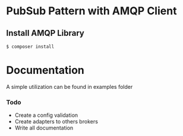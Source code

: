 # PubSub Pattern with AMQP Client

## Install AMQP Library

```
$ composer install
```

# Documentation

A simple utilization can be found in examples folder




### Todo
 
 - Create a config validation
 - Create adapters to others brokers
 - Write all documentation